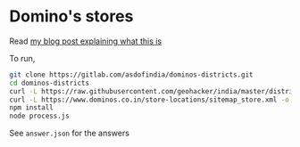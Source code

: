 # Domino's stores

Read [my blog post explaining what this is](https://asd.learnlearn.in/districts-without-dominos/)

To run,

```bash
git clone https://gitlab.com/asdofindia/dominos-districts.git
cd dominos-districts
curl -L https://raw.githubusercontent.com/geohacker/india/master/district/india_district.geojson -o districts.geojson
curl -L https://www.dominos.co.in/store-locations/sitemap_store.xml -o sitemap_store.xml
npm install
node process.js
```

See `answer.json` for the answers